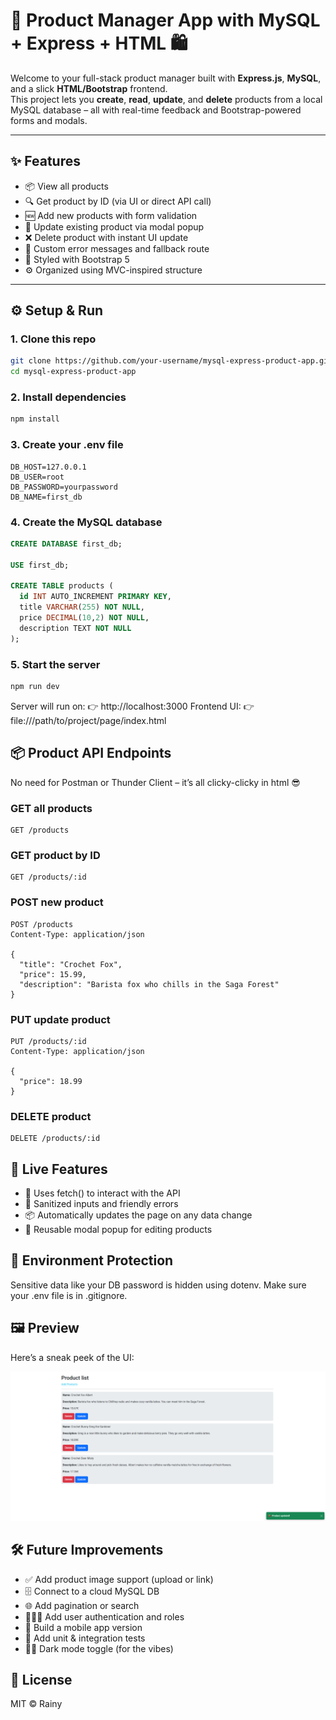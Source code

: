 # 🌱 Product Manager App with MySQL + Express + HTML 🛍️

Welcome to your full-stack product manager built with **Express.js**, **MySQL**, and a slick **HTML/Bootstrap** frontend.  
This project lets you **create**, **read**, **update**, and **delete** products from a local MySQL database – all with real-time feedback and Bootstrap-powered forms and modals.

---

## ✨ Features

- 📦 View all products
- 🔍 Get product by ID (via UI or direct API call)
- 🆕 Add new products with form validation
- 🔄 Update existing product via modal popup
- ❌ Delete product with instant UI update
- 🚨 Custom error messages and fallback route
- 💅 Styled with Bootstrap 5
- ⚙️ Organized using MVC-inspired structure

---

## ⚙️ Setup & Run

### 1. Clone this repo

```bash
git clone https://github.com/your-username/mysql-express-product-app.git
cd mysql-express-product-app
```

### 2. Install dependencies

```bash
npm install
```

### 3. Create your .env file

```env
DB_HOST=127.0.0.1
DB_USER=root
DB_PASSWORD=yourpassword
DB_NAME=first_db
```

### 4. Create the MySQL database

```sql
CREATE DATABASE first_db;

USE first_db;

CREATE TABLE products (
  id INT AUTO_INCREMENT PRIMARY KEY,
  title VARCHAR(255) NOT NULL,
  price DECIMAL(10,2) NOT NULL,
  description TEXT NOT NULL
);
```

### 5. Start the server

```bash
npm run dev
```

Server will run on:
👉 http://localhost:3000
Frontend UI:
👉 file:///path/to/project/page/index.html

## 📦 Product API Endpoints

No need for Postman or Thunder Client – it’s all clicky-clicky in html 😎

### GET all products

```http
GET /products
```

### GET product by ID

```http
GET /products/:id
```

### POST new product

```http
POST /products
Content-Type: application/json

{
  "title": "Crochet Fox",
  "price": 15.99,
  "description": "Barista fox who chills in the Saga Forest"
}
```

### PUT update product

```http
PUT /products/:id
Content-Type: application/json

{
  "price": 18.99
}
```

### DELETE product

```http
DELETE /products/:id
```

## 🌟 Live Features

- 🧠 Uses fetch() to interact with the API
- 🧼 Sanitized inputs and friendly errors
- 📦 Automatically updates the page on any data change
- 🔁 Reusable modal popup for editing products

## 🔐 Environment Protection

Sensitive data like your DB password is hidden using dotenv.
Make sure your .env file is in .gitignore.

## 🖼️ Preview

Here’s a sneak peek of the UI:

![Product List UI](./images/allProducts.png)

## 🛠️ Future Improvements

- ✅ Add product image support (upload or link)
- 🗄️ Connect to a cloud MySQL DB
- 🌐 Add pagination or search
- 🧑‍🤝‍🧑 Add user authentication and roles
- 📱 Build a mobile app version
- 🧪 Add unit & integration tests
- 🧙‍♀️ Dark mode toggle (for the vibes)

## 📜 License

MIT © Rainy
